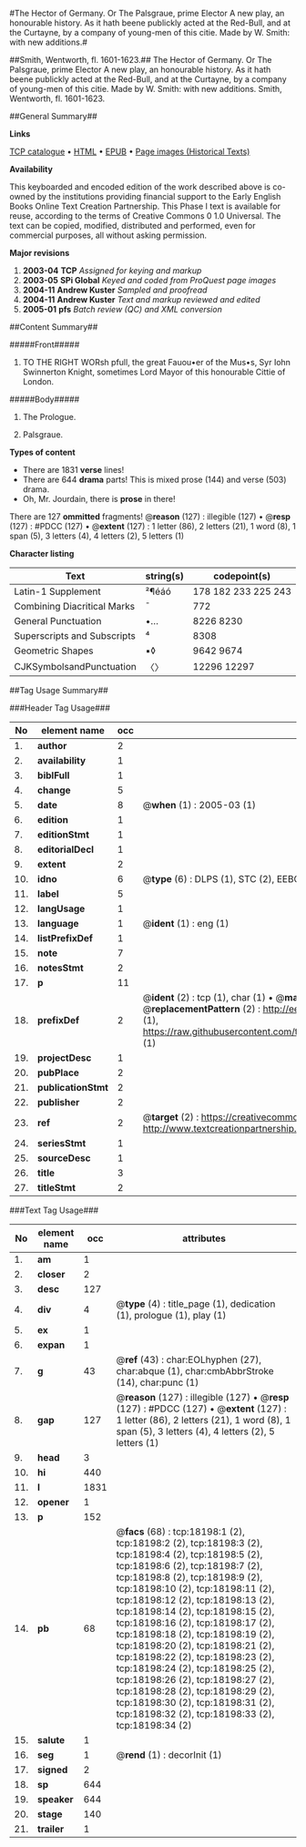 #The Hector of Germany. Or The Palsgraue, prime Elector A new play, an honourable history. As it hath beene publickly acted at the Red-Bull, and at the Curtayne, by a company of young-men of this citie. Made by W. Smith: with new additions.#

##Smith, Wentworth, fl. 1601-1623.##
The Hector of Germany. Or The Palsgraue, prime Elector A new play, an honourable history. As it hath beene publickly acted at the Red-Bull, and at the Curtayne, by a company of young-men of this citie. Made by W. Smith: with new additions.
Smith, Wentworth, fl. 1601-1623.

##General Summary##

**Links**

[TCP catalogue](http://www.ota.ox.ac.uk/tcp/)  • 
[HTML](http://tei.it.ox.ac.uk/tcp/Texts-HTML/free/A12/A12548.html)  • 
[EPUB](http://tei.it.ox.ac.uk/tcp/Texts-EPUB/free/A12/A12548.epub) • 
[Page images (Historical Texts)](https://data.historicaltexts.jisc.ac.uk/view?pubId=eebo-99852846e&pageId=eebo-99852846e-18198-1)

**Availability**

This keyboarded and encoded edition of the
	       work described above is co-owned by the institutions
	       providing financial support to the Early English Books
	       Online Text Creation Partnership. This Phase I text is
	       available for reuse, according to the terms of Creative
	       Commons 0 1.0 Universal. The text can be copied,
	       modified, distributed and performed, even for
	       commercial purposes, all without asking permission.

**Major revisions**

1. __2003-04__ __TCP__ *Assigned for keying and markup*
1. __2003-05__ __SPi Global__ *Keyed and coded from ProQuest page images*
1. __2004-11__ __Andrew Kuster__ *Sampled and proofread*
1. __2004-11__ __Andrew Kuster__ *Text and markup reviewed and edited*
1. __2005-01__ __pfs__ *Batch review (QC) and XML conversion*

##Content Summary##

#####Front#####

1. TO THE RIGHT WORsh pfull, the great Fauou•er of the Mus•s, Syr Iohn Swinnerton Knight, sometimes Lord Mayor of this honourable Cittie of London.

#####Body#####

1. The Prologue.

1. Palsgraue.

**Types of content**

  * There are 1831 **verse** lines!
  * There are 644 **drama** parts! This is mixed prose (144) and verse (503) drama.
  * Oh, Mr. Jourdain, there is **prose** in there!

There are 127 **ommitted** fragments! 
 @__reason__ (127) : illegible (127)  •  @__resp__ (127) : #PDCC (127)  •  @__extent__ (127) : 1 letter (86), 2 letters (21), 1 word (8), 1 span (5), 3 letters (4), 4 letters (2), 5 letters (1)

**Character listing**


|Text|string(s)|codepoint(s)|
|---|---|---|
|Latin-1 Supplement|²¶éáó|178 182 233 225 243|
|Combining             Diacritical Marks|̄|772|
|General Punctuation|•…|8226 8230|
|Superscripts             and Subscripts|⁴|8308|
|Geometric Shapes|▪◊|9642 9674|
|CJKSymbolsandPunctuation|〈〉|12296 12297|

##Tag Usage Summary##

###Header Tag Usage###

|No|element name|occ|attributes|
|---|---|---|---|
|1.|__author__|2||
|2.|__availability__|1||
|3.|__biblFull__|1||
|4.|__change__|5||
|5.|__date__|8| @__when__ (1) : 2005-03 (1)|
|6.|__edition__|1||
|7.|__editionStmt__|1||
|8.|__editorialDecl__|1||
|9.|__extent__|2||
|10.|__idno__|6| @__type__ (6) : DLPS (1), STC (2), EEBO-CITATION (1), PROQUEST (1), VID (1)|
|11.|__label__|5||
|12.|__langUsage__|1||
|13.|__language__|1| @__ident__ (1) : eng (1)|
|14.|__listPrefixDef__|1||
|15.|__note__|7||
|16.|__notesStmt__|2||
|17.|__p__|11||
|18.|__prefixDef__|2| @__ident__ (2) : tcp (1), char (1)  •  @__matchPattern__ (2) : ([0-9\-]+):([0-9IVX]+) (1), (.+) (1)  •  @__replacementPattern__ (2) : http://eebo.chadwyck.com/downloadtiff?vid=$1&page=$2 (1), https://raw.githubusercontent.com/textcreationpartnership/Texts/master/tcpchars.xml#$1 (1)|
|19.|__projectDesc__|1||
|20.|__pubPlace__|2||
|21.|__publicationStmt__|2||
|22.|__publisher__|2||
|23.|__ref__|2| @__target__ (2) : https://creativecommons.org/publicdomain/zero/1.0/ (1), http://www.textcreationpartnership.org/docs/. (1)|
|24.|__seriesStmt__|1||
|25.|__sourceDesc__|1||
|26.|__title__|3||
|27.|__titleStmt__|2||


###Text Tag Usage###

|No|element name|occ|attributes|
|---|---|---|---|
|1.|__am__|1||
|2.|__closer__|2||
|3.|__desc__|127||
|4.|__div__|4| @__type__ (4) : title_page (1), dedication (1), prologue (1), play (1)|
|5.|__ex__|1||
|6.|__expan__|1||
|7.|__g__|43| @__ref__ (43) : char:EOLhyphen (27), char:abque (1), char:cmbAbbrStroke (14), char:punc (1)|
|8.|__gap__|127| @__reason__ (127) : illegible (127)  •  @__resp__ (127) : #PDCC (127)  •  @__extent__ (127) : 1 letter (86), 2 letters (21), 1 word (8), 1 span (5), 3 letters (4), 4 letters (2), 5 letters (1)|
|9.|__head__|3||
|10.|__hi__|440||
|11.|__l__|1831||
|12.|__opener__|1||
|13.|__p__|152||
|14.|__pb__|68| @__facs__ (68) : tcp:18198:1 (2), tcp:18198:2 (2), tcp:18198:3 (2), tcp:18198:4 (2), tcp:18198:5 (2), tcp:18198:6 (2), tcp:18198:7 (2), tcp:18198:8 (2), tcp:18198:9 (2), tcp:18198:10 (2), tcp:18198:11 (2), tcp:18198:12 (2), tcp:18198:13 (2), tcp:18198:14 (2), tcp:18198:15 (2), tcp:18198:16 (2), tcp:18198:17 (2), tcp:18198:18 (2), tcp:18198:19 (2), tcp:18198:20 (2), tcp:18198:21 (2), tcp:18198:22 (2), tcp:18198:23 (2), tcp:18198:24 (2), tcp:18198:25 (2), tcp:18198:26 (2), tcp:18198:27 (2), tcp:18198:28 (2), tcp:18198:29 (2), tcp:18198:30 (2), tcp:18198:31 (2), tcp:18198:32 (2), tcp:18198:33 (2), tcp:18198:34 (2)|
|15.|__salute__|1||
|16.|__seg__|1| @__rend__ (1) : decorInit (1)|
|17.|__signed__|2||
|18.|__sp__|644||
|19.|__speaker__|644||
|20.|__stage__|140||
|21.|__trailer__|1||
